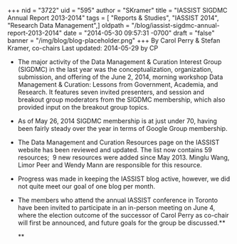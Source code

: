 +++
nid = "3722"
uid = "595"
author = "SKramer"
title = "IASSIST SIGDMC Annual Report 2013-2014"
tags = [ "Reports & Studies", "IASSIST 2014", "Research Data Management",]
oldpath = "/blog/iassist-sigdmc-annual-report-2013-2014"
date = "2014-05-30 09:57:31 -0700"
draft = "false"
banner = "/img/blog/blog-placeholder.png"
+++
By Carol Perry & Stefan Kramer, co-chairs
Last updated: 2014-05-29 by CP

-   The major activity of the Data Management & Curation Interest Group
    (SIGDMC) in the last year was the conceptualization, organization,
    submission, and offering of the June 2, 2014, morning workshop Data
    Management & Curation: Lessons from Government, Academia, and
    Research. It features seven invited presenters, and session and
    breakout group moderators from the SIGDMC membership, which also
    provided input on the breakout group topics.
-   As of May 26, 2014 SIGDMC membership is at just under 70, having
    been fairly steady over the year in terms of Google Group
    membership.  
-   The Data Management and Curation Resources page on the IASSIST
    website has been reviewed and updated. The list now contains 59
    resources;  9 new resources were added since May 2013. Minglu Wang,
    Limor Peer and Wendy Mann are responsible for this resource. 
-   Progress was made in keeping the IASSIST blog active, however, we
    did not quite meet our goal of one blog per month. 
-   The members who attend the annual IASSIST conference in Toronto have
    been invited to participate in an in-person meeting on June 4, where
    the election outcome of the successor of Carol Perry as co-chair
    will first be announced, and future goals for the group be
    discussed.**
    
    **
